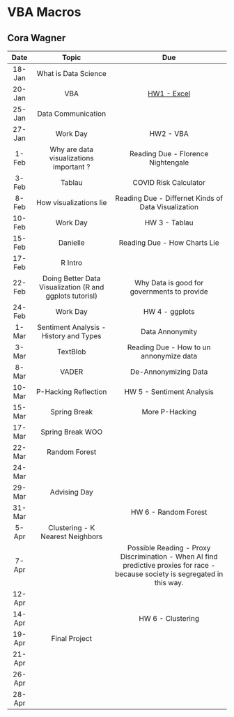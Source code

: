 # VBA Macros
## Cora Wagner





|    Date    |                            Topic                           |                                                                 Due                                                                  |
|:----------:|:----------------------------------------------------------:|:-----------------------------------------------------------------------------------------------------------------------------------:|
|   18-Jan   |                   What   is Data Science                   |                                                                                                                                      |
|   20-Jan   |                             VBA                            |                                                             [HW1 - Excel](https://docs.google.com/document/d/1g8eOYNe9sDmrstRgvFRZBskxjaIaD7Za4lFXSgPPkVw/edit)                                                            |
|   25-Jan   |                    Data   Communication                    |                                                                                                                                      |
|   27-Jan   |                          Work Day                          |                                                              HW2 -   VBA                                                             |
|    1-Feb   |           Why are data visualizations important ?          |                                                 Reading   Due - Florence Nightengale                                                 |
|    3-Feb   |                           Tablau                           |                                                        COVID   Risk Calculator                                                       |
|    8-Feb   |                   How visualizations lie                   |                                          Reading Due - Differnet Kinds of Data Visualization                                         |
|   10-Feb   |                          Work Day                          |                                                             HW 3 - Tablau                                                            |
|   15-Feb   |                          Danielle                          |                                                     Reading Due - How Charts Lie                                                     |
|   17-Feb   |                           R Intro                          |                                                                                                                                      |
|   22-Feb   | Doing   Better Data Visualization (R and ggplots tutorisl) |                                             Why   Data is good for governments to provide                                            |
|   24-Feb   |                          Work Day                          |                                                            HW 4 - ggplots                                                            |
|    1-Mar   |           Sentiment Analysis - History and Types           |                                                            Data Annonymity                                                           |
|    3-Mar   |                          TextBlob                          |                                               Reading   Due - How to un annonymize data                                              |
|    8-Mar   |                            VADER                           |                                                        De-Annonymizing   Data                                                        |
|   10-Mar   |                   P-Hacking   Reflection                   |                                                       HW 5 - Sentiment Analysis                                                      |
|   15-Mar   |                        Spring Break                        |                                                           More   P-Hacking                                                           |
|   17-Mar   |                        Spring Break WOO                    |                                                                                                                                      |
|   22-Mar   |                        Random Forest                       |                                                                                                                                      |
|   24-Mar   |                                                            |                                                                                                                                      |
|   29-Mar   |                        Advising Day                        |                                                                                                                                      |
|   31-Mar   |                                                            |                                                         HW 6 - Random Forest                                                         |
|    5-Apr   |              Clustering - K Nearest Neighbors              |                                                                                                                                      |
|    7-Apr   |                                                            | Possible   Reading - Proxy Discrimination - When AI find predictive proxies for race -   because society is segregated in this way.  |
|   12-Apr   |                                                            |                                                                                                                                      |
|   14-Apr   |                                                            |                                                           HW 6 - Clustering                                                          |
|   19-Apr   |                        Final Project                       |                                                                                                                                      |
|   21-Apr   |                                                            |                                                                                                                                      |
|   26-Apr   |                                                            |                                                                                                                                      |
|   28-Apr   |                                                            |                                                                                                                                      |
